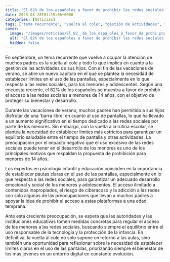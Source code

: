```yaml
---
title: "El 82% de los españoles a favor de prohibir las redes sociales a menores de 14 años"
date: 2025-08-28T01:15:06+0000
categories: [Noticias]
tags: ["tema recurrente", "vuelta al cole", "gestión de actividades", "redes sociales", "menores", "adolescentes", "uso de pantallas", "vacaciones de verano", "tiempo de pantalla", "desarrollo de los menores", "psicología infantil", "educación", "desarrollo emocional", "ciber"]
cover:
  image: "/images/noticias/El_82__de_los_espa_oles_a_favor_de_prohi.png"
  alt: "El 82% de los españoles a favor de prohibir las redes sociales a menores de 14 años"
  hidden: false
---
```


En septiembre, un tema recurrente que vuelve a ocupar la atención de muchos padres es la vuelta al cole y todo lo que implica en cuanto a la gestión de las actividades de sus hijos. Con el fin de las vacaciones de verano, se abre un nuevo capítulo en el que se plantea la necesidad de establecer límites en el uso de las pantallas, especialmente en lo que respecta a las redes sociales, para los menores y adolescentes. Según una encuesta reciente, el 82% de los españoles se muestra a favor de prohibir el acceso a las redes sociales a menores de 14 años, con el objetivo de proteger su bienestar y desarrollo.

Durante las vacaciones de verano, muchos padres han permitido a sus hijos disfrutar de una 'barra libre' en cuanto al uso de pantallas, lo que ha llevado a un aumento significativo en el tiempo dedicado a las redes sociales por parte de los menores. Sin embargo, con la vuelta a la rutina escolar, se plantea la necesidad de establecer límites más estrictos para garantizar un equilibrio saludable entre el tiempo de pantalla y otras actividades. La preocupación por el impacto negativo que el uso excesivo de las redes sociales puede tener en el desarrollo de los menores es uno de los principales motivos que respaldan la propuesta de prohibición para menores de 14 años.

Los expertos en psicología infantil y educación coinciden en la importancia de establecer pautas claras en el uso de las pantallas, especialmente en lo que respecta a las redes sociales, para garantizar un adecuado desarrollo emocional y social de los menores y adolescentes. El acceso ilimitado a contenidos inapropiados, el riesgo de ciberacoso y la adicción a las redes son solo algunas de las preocupaciones que llevan a muchos padres a apoyar la idea de prohibir el acceso a estas plataformas a una edad temprana.

Ante esta creciente preocupación, se espera que las autoridades y las instituciones educativas tomen medidas concretas para regular el acceso de los menores a las redes sociales, buscando siempre el equilibrio entre el uso responsable de la tecnología y la protección de la infancia. En definitiva, la vuelta al cole no solo supone un retorno a las aulas, sino también una oportunidad para reflexionar sobre la necesidad de establecer límites claros en el uso de las pantallas, priorizando siempre el bienestar de los más jóvenes en un entorno digital en constante evolución.
